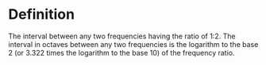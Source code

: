 # Definition

The interval between any two frequencies having the ratio of 1:2. The
interval in octaves between any two frequencies is the logarithm to the
base 2 (or 3.322 times the logarithm to the base 10) of the frequency
ratio.
